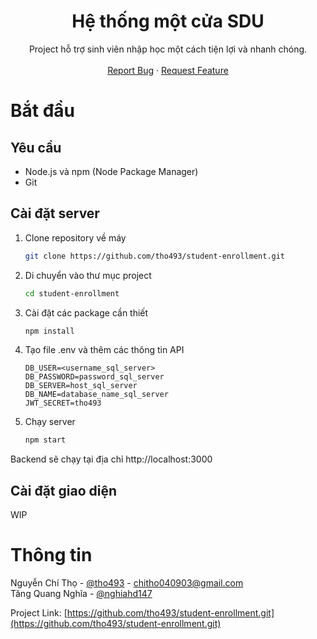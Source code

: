 <h1 align=center>Hệ thống một cửa SDU</h1>

<p align="center">
    Project hỗ trợ sinh viên nhập học một cách tiện lợi và nhanh chóng.
    <br />
    <br />
    <a href="https://github.com/tho493/brain-tumor-detection/issues">Report Bug</a>
    ·
    <a href="https://github.com/tho493/brain-tumor-detection/pulls">Request Feature</a>
    </p>
</p>

# Bắt đầu

## Yêu cầu

- Node.js và npm (Node Package Manager)
- Git

## Cài đặt server

1. Clone repository về máy

   ```sh
   git clone https://github.com/tho493/student-enrollment.git
   ```

2. Di chuyển vào thư mục project

   ```sh
   cd student-enrollment
   ```

3. Cài đặt các package cần thiết

   ```sh
   npm install
   ```

4. Tạo file .env và thêm các thông tin API

   ```
   DB_USER=<username_sql_server>
   DB_PASSWORD=password_sql_server
   DB_SERVER=host_sql_server
   DB_NAME=database_name_sql_server
   JWT_SECRET=tho493
   ```

5. Chạy server
   ```sh
   npm start
   ```

Backend sẽ chạy tại địa chỉ http://localhost:3000

## Cài đặt giao diện

WIP

# Thông tin

Nguyễn Chí Thọ - [@tho493](https://facebook.com/tho493) - chitho040903@gmail.com
<br>
Tăng Quang Nghĩa - [@nghiahd147](https://github.com/nghiahd147)

Project Link: [https://github.com/tho493/student-enrollment.git](https://github.com/tho493/student-enrollment.git)
